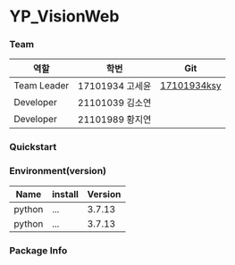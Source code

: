 # YP_VisionWeb

### Team
역할|학번|Git|
---|---|---|
Team Leader|17101934 고세윤|[17101934ksy](https://github.com/17101934ksy/IISE_DataMining)
Developer|21101039 김소연|
Developer|21101989 황지연|

### Quickstart




### Environment(version)
Name|install|Version|
---|---|---|
python| ... |3.7.13
python| ... |3.7.13


### Package Info

```pathon

```
